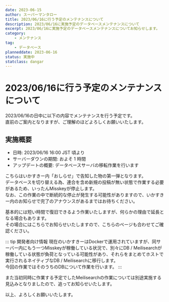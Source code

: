 ```yaml
---
date: 2023-06-15
author: スーパーマンタロー
title: 2023/06/16に行う予定のメンテナンスについて
description: 2023/06/16に実施予定のデータベースメンテナンスについて
excerpt: 2023/06/16に実施予定のデータベースメンテナンスについてお知らせします。
category:
    - メンテナンス
tag:
    - データベース
planneddate: 2023-06-16
status: 実施中
statclass: dangar
---
```


# 2023/06/16に行う予定のメンテナンスについて

2023/06/16の日中に以下の内容でメンテナンスを行う予定です。  
直前のご案内となりますが、ご理解のほどよろしくお願いいたします。

## 実施概要

- 日時: 2023/06/16 16:00 JST 頃より
- サーバーダウンの期間: およそ 1 時間
- アップデートの概要: データベースサーバの移転作業を行います

こちらはいかすきー内「おしらせ」で告知した物の第一弾となります。  
データベースを切り替える為、連合を含め新規の投稿が無い状態で作業する必要があるため、いったんMisskeyが停止します。  
なお、この作業の中で断続的な停止が発生する可能性がありますので、いかすきー内のお知らせで完了のアナウンスがあるまではお待ちください。

基本的には短い時間で復旧できるよう作業いたしますが、何らかの理由で延長となる場合もあります。  
その場合にはこちらでお知らせいたしますので、こちらのページも合わせてご確認ください。

::: tip 開発者向け情報
現在のいかすきーはDockerで運用されていますが、同サーバー内にもう一つMisskeyが稼働している状況で、別々にDB / Meilisearchが稼働している状態が負荷となっている可能性があり、それらをまとめてホストで実行されるネイティブなDB / Meilisearchに移行します。  
今回の作業ではそのうちのDBについて作業を行います。
:::

また当初同時に作業する予定でしたMeilisearchの作業については別途実施する見込みとなりましたので、追ってお知らせいたします。

以上、よろしくお願いいたします。

